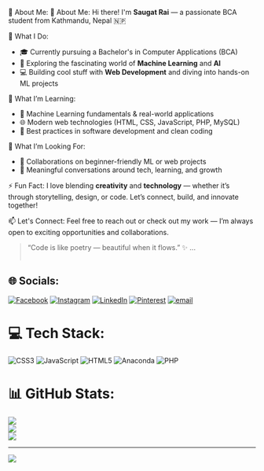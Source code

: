  💫 About Me:
💫 About Me:
Hi there! I'm **Saugat Rai** — a passionate BCA student from Kathmandu, Nepal 🇳🇵

🚀 What I Do:
- 🎓 Currently pursuing a Bachelor's in Computer Applications (BCA)
- 🤖 Exploring the fascinating world of **Machine Learning** and **AI**
- 💻 Building cool stuff with **Web Development** and diving into hands-on ML projects

🌱 What I’m Learning:
- 🧠 Machine Learning fundamentals & real-world applications
- 🌐 Modern web technologies (HTML, CSS, JavaScript, PHP, MySQL)
- 🔧 Best practices in software development and clean coding

🤝 What I’m Looking For:
- 👯 Collaborations on beginner-friendly ML or web projects
- 💬 Meaningful conversations around tech, learning, and growth

⚡ Fun Fact:
I love blending **creativity** and **technology** — whether it’s through storytelling, design, or code. Let’s connect, build, and innovate together!

📫 Let's Connect:
Feel free to reach out or check out my work — I’m always open to exciting opportunities and collaborations.

> “Code is like poetry — beautiful when it flows.” ✨
...<br><br>


## 🌐 Socials:
[![Facebook](https://img.shields.io/badge/Facebook-%231877F2.svg?logo=Facebook&logoColor=white)](https://facebook.com/saugat.rai.357753) [![Instagram](https://img.shields.io/badge/Instagram-%23E4405F.svg?logo=Instagram&logoColor=white)](https://instagram.com/saugatkhalingrai_) [![LinkedIn](https://img.shields.io/badge/LinkedIn-%230077B5.svg?logo=linkedin&logoColor=white)](https://linkedin.com/in/saugat-rai-13b3b2357) [![Pinterest](https://img.shields.io/badge/Pinterest-%23E60023.svg?logo=Pinterest&logoColor=white)](https://pinterest.com/orbusdead) [![email](https://img.shields.io/badge/Email-D14836?logo=gmail&logoColor=white)](mailto:saugatrai571@gmail.com) 

# 💻 Tech Stack:
![CSS3](https://img.shields.io/badge/css3-%231572B6.svg?style=for-the-badge&logo=css3&logoColor=white) ![JavaScript](https://img.shields.io/badge/javascript-%23323330.svg?style=for-the-badge&logo=javascript&logoColor=%23F7DF1E) ![HTML5](https://img.shields.io/badge/html5-%23E34F26.svg?style=for-the-badge&logo=html5&logoColor=white) ![Anaconda](https://img.shields.io/badge/Anaconda-%2344A833.svg?style=for-the-badge&logo=anaconda&logoColor=white) ![PHP](https://img.shields.io/badge/php-%23777BB4.svg?style=for-the-badge&logo=php&logoColor=white)
# 📊 GitHub Stats:
![](https://github-readme-stats.vercel.app/api?username=saugatrai11&theme=ambient_gradient&hide_border=false&include_all_commits=false&count_private=false)<br/>
![](https://nirzak-streak-stats.vercel.app/?user=saugatrai11&theme=ambient_gradient&hide_border=false)<br/>
![](https://github-readme-stats.vercel.app/api/top-langs/?username=saugatrai11&theme=ambient_gradient&hide_border=false&include_all_commits=false&count_private=false&layout=compact)

---
[![](https://visitcount.itsvg.in/api?id=saugatrai11&icon=8&color=1)](https://visitcount.itsvg.in)

<!-- Proudly created with GPRM ( https://gprm.itsvg.in ) -->
